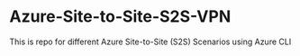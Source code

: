 # Azure-Site-to-Site-S2S-VPN
This is repo for different Azure Site-to-Site (S2S) Scenarios using Azure CLI
